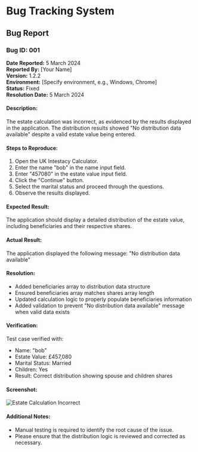 # Bug Tracking System

## Bug Report

### Bug ID: 001
**Date Reported:** 5 March 2024  
**Reported By:** [Your Name]  
**Version:** 1.2.2  
**Environment:** [Specify environment, e.g., Windows, Chrome]  
**Status:** Fixed  
**Resolution Date:** 5 March 2024

#### Description:
The estate calculation was incorrect, as evidenced by the results displayed in the application. The distribution results showed "No distribution data available" despite a valid estate value being entered.

#### Steps to Reproduce:
1. Open the UK Intestacy Calculator.
2. Enter the name "bob" in the name input field.
3. Enter "457080" in the estate value input field.
4. Click the "Continue" button.
5. Select the marital status and proceed through the questions.
6. Observe the results displayed.

#### Expected Result:
The application should display a detailed distribution of the estate value, including beneficiaries and their respective shares.

#### Actual Result:
The application displayed the following message:
"No distribution data available"

#### Resolution:
- Added beneficiaries array to distribution data structure
- Ensured beneficiaries array matches shares array length
- Updated calculation logic to properly populate beneficiaries information
- Added validation to prevent "No distribution data available" message when valid data exists

#### Verification:
Test case verified with:
- Name: "bob"
- Estate Value: £457,080
- Marital Status: Married
- Children: Yes
- Result: Correct distribution showing spouse and children shares

#### Screenshot:
![Estate Calculation Incorrect](attachment_path_here)

#### Additional Notes:
- Manual testing is required to identify the root cause of the issue.
- Please ensure that the distribution logic is reviewed and corrected as necessary.
